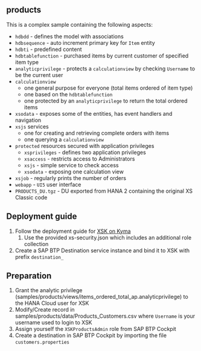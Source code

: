 ## products

This is a complex sample containing the following aspects:
* `hdbdd` - defines the model with associations
* `hdbsequence` - auto increment primary key for `Item` entity
* `hdbti` - predefined content
* `hdbtablefunction` - purchased items by current customer of specified item type
* `analyticprivilege` - protects a `calculationview` by checking `Username` to be the current user 
* `calculationview`
  * one general purpose for everyone (total items ordered of item type)
  * one based on the `hdbtablefunction`
  * one protected by an `analyticprivilege` to return the total ordered items
* `xsodata` - exposes some of the entities, has event handlers and navigation
* `xsjs` services 
  * one for creating and retrieving complete orders with items
  * one querying a `calculationview` 
* `protected` resources secured with application privileges
  * `xsprivileges` - defines two application privileges
  * `xsaccess` - restricts access to Administrators
  * `xsjs` - simple service to check access
  * `xsodata` - exposing one calculation view
* `xsjob` - regularly prints the number of orders
* `webapp` - `UI5` user interface
* `PRODUCTS_DU.tgz` - DU exported from HANA 2 containing the original XS Classic code


## Deployment guide
1. Follow the deployment guide for [XSK on Kyma](https://www.xsk.io/setup/kyma/)
   1. Use the provided xs-security.json which includes an additional role collection
2. Create a SAP BTP Destination service instance and bind it to XSK with prefix `destination_`

## Preparation
1. Grant the analytic privilege (samples/products/views/items_ordered_total_ap.analyticprivilege) to the HANA Cloud user for XSK
2. Modify/Create record in samples/products/data/Products_Customers.csv where `Username` is your username used to login to XSK
3. Assign yourself the `XSKProductsAdmin` role from SAP BTP Cockpit
4. Create a destination in SAP BTP Cockpit by importing the file `customers.properties`



